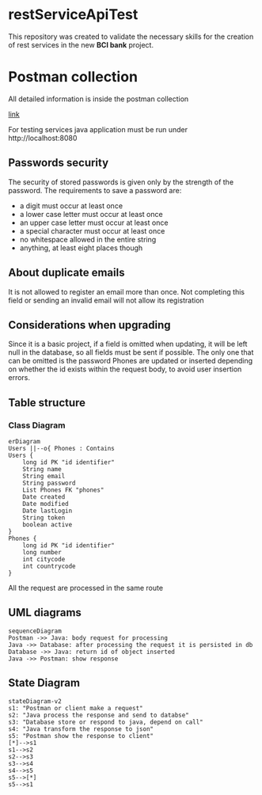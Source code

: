 # restServiceApiTest

This repository was created to validate the necessary skills for the creation of rest services in the new **BCI bank** project.


# Postman collection

All detailed information is inside the postman collection

[link](https://documenter.getpostman.com/view/20957797/UzR1JMTN)

For testing services java application must be run under http://localhost:8080

## Passwords security

The security of stored passwords is given only by the strength of the password. The requirements to save a password are:

* a digit must occur at least once
* a lower case letter must occur at least once
* an upper case letter must occur at least once
* a special character must occur at least once
* no whitespace allowed in the entire string
* anything, at least eight places though

## About duplicate emails
It is not allowed to register an email more than once. Not completing this field or sending an invalid email will not allow its registration

## Considerations when upgrading

Since it is a basic project, if a field is omitted when updating, it will be left null in the database, so all fields must be sent if possible. The only one that can be omitted is the password
Phones are updated or inserted depending on whether the id exists within the request body, to avoid user insertion errors.

## Table structure
### Class Diagram
```mermaid
erDiagram
Users ||--o{ Phones : Contains
Users {
    long id PK "id identifier"
    String name
    String email
    String password
    List Phones FK "phones"
    Date created
    Date modified
    Date lastLogin
    String token
    boolean active
}
Phones {
    long id PK "id identifier"
    long number
    int citycode
    int countrycode
}

```

All the request are processed in the same route
## UML diagrams
```mermaid
sequenceDiagram
Postman ->> Java: body request for processing
Java ->> Database: after processing the request it is persisted in db
Database ->> Java: return id of object inserted
Java ->> Postman: show response
```
## State Diagram
```mermaid
stateDiagram-v2
s1: "Postman or client make a request"
s2: "Java process the response and send to databse"
s3: "Database store or respond to java, depend on call"
s4: "Java transform the response to json"
s5: "Postman show the response to client"
[*]-->s1
s1-->s2
s2-->s3
s3-->s4
s4-->s5
s5-->[*]
s5-->s1
```